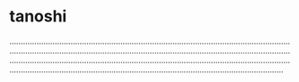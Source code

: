 # tanoshi
.............................................................................................................................................................................................................................................................................................................................................................................................................................................................................................................